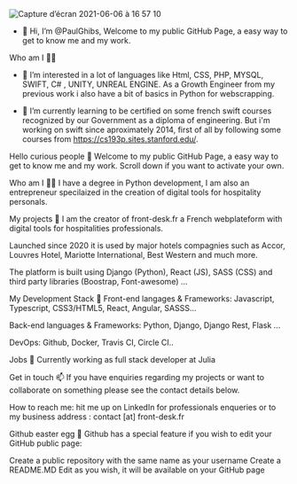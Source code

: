 <img  alt="Capture d’écran 2021-06-06 à 16 57 10" src="https://user-images.githubusercontent.com/7050604/120929296-ce40d600-c6e8-11eb-9fb8-a740a643e54d.png" style="max-width:70%;">
 
- 👋 Hi, I’m @PaulGhibs, Welcome to my public GitHub Page, a easy way to get to know me and my work.

Who am I 👨‍💻
- 👀 I’m interested in a lot of languages like Html, CSS, PHP, MYSQL, SWIFT, C# , UNITY, UNREAL ENGINE.
As a Growth Engineer from my previous work i also have a bit of basics in Python for webscrapping.

- 🌱 I’m currently learning to be certified on some french swift courses recognized by our Government as a diploma of engineering. 
But i'm working on swift since aproximately 2014, first of all by following some courses from https://cs193p.sites.stanford.edu/.




Hello curious people 👋
Welcome to my public GitHub Page, a easy way to get to know me and my work. Scroll down if you want to activate your own.

Who am I 👨‍💻
I have a degree in Python development, I am also an entrepreneur specilaized in the creation of digital tools for hospitality personals.

My projects 🚀
I am the creator of front-desk.fr a French webplateform with digital tools for hospitalities professionals.

Launched since 2020 it is used by major hotels compagnies such as Accor, Louvres Hotel, Mariotte International, Best Western and much more.

The platform is built using Django (Python), React (JS), SASS (CSS) and third party libraries (Boostrap, Font-awesome) ...

My Development Stack 🧰
Front-end langages & Frameworks: Javascript, Typescript, CSS3/HTML5, React, Angular, SASSS...

Back-end languages & Frameworks: Python, Django, Django Rest, Flask ...

DevOps: Github, Docker, Travis CI, Circle CI..

Jobs 💼
Currently working as full stack developer at Julia

Get in touch 📫
If you have enquiries regarding my projects or want to collaborate on something please see the contact details below.

How to reach me: hit me up on LinkedIn for professionals enqueries or to my business address : contact [at] front-desk.fr

Github easter egg 🥚
Github has a special feature if you wish to edit your GitHub public page:

Create a public repository with the same name as your username
Create a README.MD
Edit as you wish, it will be available on your GitHub page

